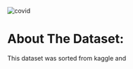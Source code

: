 
![covid](https://github.com/nzehh/Portfolio/assets/136202356/2441743e-e128-4c12-bf91-c48c3293e3b2)

# About The Dataset:
This dataset was sorted from kaggle and 
